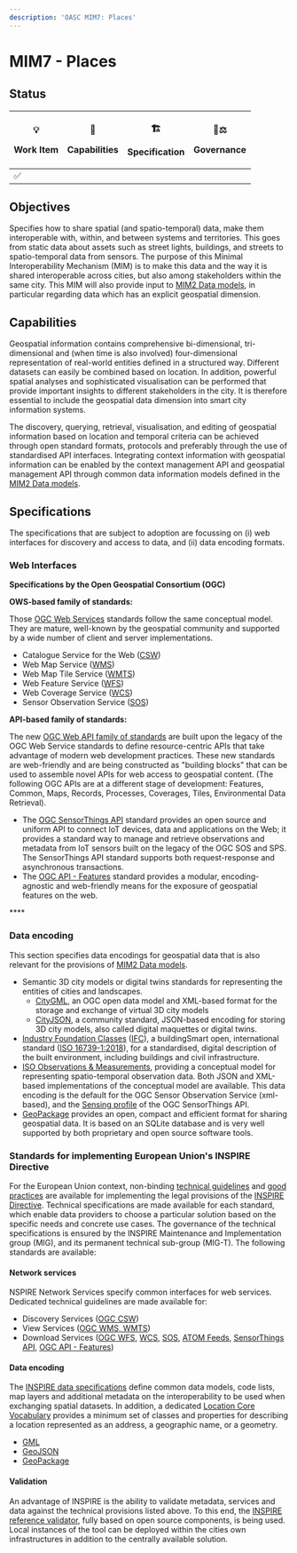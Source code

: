 ```yaml
---
description: 'OASC MIM7: Places'
---
```


# MIM7 - Places

## Status <a href="mim1-contextinformationmanagement-goal" id="mim1-contextinformationmanagement-goal"></a>

| <p>💡</p><p>Work Item</p> | <p>🧩</p><p>Capabilities</p> | <p>🏗</p><p>Specification</p> | <p>👩⚖</p><p>Governance</p> |
| ------------------------- | ---------------------------- | ----------------------------- | --------------------------- |
| ✅                         |                              |                               |                             |

## Objectives <a href="mim1-contextinformationmanagement-goal" id="mim1-contextinformationmanagement-goal"></a>

Specifies how to share spatial (and spatio-temporal) data, make them interoperable with, within, and between systems and territories. This goes from static data about assets such as street lights, buildings, and streets to spatio-temporal data from sensors. The purpose of this Minimal Interoperability Mechanism (MIM) is to make this data and the way it is shared interoperable across cities, but also among stakeholders within the same city. This MIM will also provide input to [MIM2 Data models](../architecture-and-data-models/oasc-mim-2-data-models.md), in particular regarding data which has an explicit geospatial dimension.

## Capabilities

Geospatial information contains comprehensive bi-dimensional, tri-dimensional and (when time is also involved) four-dimensional representation of real-world entities defined in a structured way. Different datasets can easily be combined based on location. In addition, powerful spatial analyses and sophisticated visualisation can be performed that provide important insights to different stakeholders in the city. It is therefore essential to include the geospatial data dimension into smart city information systems.

The discovery, querying, retrieval, visualisation, and editing of geospatial information based on location and temporal criteria can be achieved through open standard formats, protocols and preferably through the use of standardised API interfaces. Integrating context information with geospatial information can be enabled by the context management API and geospatial management API through common data information models defined in the [MIM2 Data models](../architecture-and-data-models/oasc-mim-2-data-models.md).

## Specifications <a href="mim3-ecosystemtransactionmanagement-recommendedspecifications" id="mim3-ecosystemtransactionmanagement-recommendedspecifications"></a>

The specifications that are subject to adoption are focussing on (i) web interfaces for discovery and access to data, and (ii) data encoding formats.

### Web Interfaces

**Specifications by the Open Geospatial Consortium (OGC)**

**OWS-based family of standards:**

Those [OGC Web Services](https://www.ogc.org/standards/owc) standards follow the same conceptual model. They are mature, well-known by the geospatial community and supported by a wide number of client and server implementations.

* Catalogue Service for the Web ([CSW](https://www.ogc.org/standards/cat))
* Web Map Service ([WMS](https://www.ogc.org/standards/wms))
* Web Map Tile Service ([WMTS](https://www.ogc.org/standards/wmts))
* Web Feature Service ([WFS](https://www.ogc.org/standards/wfs))
* Web Coverage Service ([WCS](https://www.ogc.org/standards/wcs))
* Sensor Observation Service ([SOS](https://www.ogc.org/standards/sos))

**API-based family of standards:**

The new [OGC Web API family of standards](https://ogcapi.ogc.org/#standards) are built upon the legacy of the OGC Web Service standards to define resource-centric APIs that take advantage of modern web development practices. These new standards are web-friendly and are being constructed as "building blocks" that can be used to assemble novel APIs for web access to geospatial content. (The following OGC APIs are at a different stage of development: Features, Common, Maps, Records, Processes, Coverages, Tiles, Environmental Data Retrieval).

* The [OGC SensorThings API](https://www.ogc.org/standards/sensorthings) standard provides an open source and uniform API to connect IoT devices, data and applications on the Web; it provides a standard way to manage and retrieve observations and metadata from IoT sensors built on the legacy of the OGC SOS and SPS. The SensorThings API standard supports both request-response and asynchronous transactions.
* The [OGC API - Features](https://www.ogc.org/standards/ogcapi-features) standard provides a modular, encoding-agnostic and web-friendly means for the exposure of geospatial features on the web.  

\*\*\*\*

### Data encoding

This section specifies data encodings for geospatial data that is also relevant for the provisions of [MIM2 Data models](../architecture-and-data-models/oasc-mim-2-data-models.md).

* Semantic 3D city models or digital twins standards for representing the entities of cities and landscapes.
  * [CityGML](https://www.ogc.org/standards/citygml), an OGC open data model and XML-based format for the storage and exchange of virtual 3D city models
  * [CityJSON](https://www.cityjson.org), a community standard, JSON-based encoding for storing 3D city models, also called digital maquettes or digital twins.
* [Industry Foundation Classes](https://technical.buildingsmart.org/standards/ifc) ([IFC](https://technical.buildingsmart.org/standards/ifc/ifc-formats/)), a buildingSmart open, international standard ([ISO 16739-1:2018](https://www.iso.org/standard/70303.html)), for a standardised, digital description of the built environment, including buildings and civil infrastructure.
* [ISO Observations & Measurements](https://www.ogc.org/standards/om), providing a conceptual model for representing spatio-temporal observation data. Both JSON and XML-based implementations of the conceptual model are available. This data encoding is the default for the OGC Sensor Observation Service (xml-based), and the [Sensing profile](http://docs.opengeospatial.org/is/15-078r6/15-078r6.html) of the OGC SensorThings API.
* [GeoPackage](https://www.geopackage.org) provides an open, compact and efficient format for sharing geospatial data. It is based on an SQLite database and is very well supported by both proprietary and open source software tools.

### Standards for implementing European Union's INSPIRE Directive

For the European Union context, non-binding [technical guidelines](https://inspire.ec.europa.eu/Technical-Guidelines) and [good practices](https://inspire.ec.europa.eu/portfolio/good-practice-library) are available for implementing the legal provisions of the [INSPIRE Directive](https://inspire.ec.europa.eu). Technical specifications are made available for each standard, which enable data providers to choose a particular solution based on the specific needs and concrete use cases. The governance of the technical specifications is ensured by the INSPIRE Maintenance and Implementation group (MIG), and its permanent technical sub-group (MIG-T). The following standards are available:

#### Network services

NSPIRE Network Services specify common interfaces for web services. Dedicated technical guidelines are made available for:

* Discovery Services ([OGC CSW](https://inspire.ec.europa.eu/documents/technical-guidance-implementation-inspire-discovery-services-0))
* View Services ([OGC WMS, WMTS](https://inspire.ec.europa.eu/documents/technical-guidance-implementation-inspire-view-services-1))
* Download Services ([OGC WFS](https://inspire.ec.europa.eu/documents/technical-guidance-implementation-inspire-download-services), [WCS](https://inspire.ec.europa.eu/id/document/tg/download-wcs), [SOS](https://inspire.ec.europa.eu/id/document/tg/download-sos), [ATOM Feeds](https://inspire.ec.europa.eu/documents/technical-guidance-implementation-inspire-download-services), [SensorThings API](https://github.com/INSPIRE-MIF/gp-ogc-sensorthings-api), [OGC API - Features](https://github.com/INSPIRE-MIF/gp-ogc-api-features/blob/master/spec/oapif-inspire-download.md))

#### Data encoding

The [INSPIRE data specifications](https://inspire.ec.europa.eu/Technical-Guidelines) define common data models, code lists, map layers and additional metadata on the interoperability to be used when exchanging spatial datasets. In addition, a dedicated [Location Core Vocabulary](https://joinup.ec.europa.eu/collection/semantic-interoperability-community-semic/solution/core-location-vocabulary/release/100) provides a minimum set of classes and properties for describing a location represented as an address, a geographic name, or a geometry.

* [GML](https://github.com/INSPIRE-MIF/application-schemas)
* [GeoJSON](https://github.com/INSPIRE-MIF/2017.2/blob/master/GeoJSON/geojson-encoding-rule.md)
* [GeoPackage](https://github.com/INSPIRE-MIF/gp-geopackage-encodings)

#### Validation

An advantage of INSPIRE is the ability to validate metadata, services and data against the technical provisions listed above. To this end, the [INSPIRE reference validator](https://inspire.ec.europa.eu/validator/), fully based on open source components, is being used. Local instances of the tool can be deployed within the cities own infrastructures in addition to the centrally available solution.
